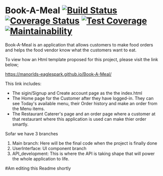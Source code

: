 # Book-A-Meal     [![Build Status](https://travis-ci.org/Manorlds-Eaglespark/Book-A-Meal.svg?branch=master)](https://travis-ci.org/Manorlds-Eaglespark/Book-A-Meal)                    [![Coverage Status](https://coveralls.io/repos/github/Manorlds-Eaglespark/Book-A-Meal/badge.svg?branch=master)](https://coveralls.io/github/Manorlds-Eaglespark/Book-A-Meal?branch=master)                    [![Test Coverage](https://api.codeclimate.com/v1/badges/8b097653746ffae626a5/test_coverage)](https://codeclimate.com/github/Manorlds-Eaglespark/Book-A-Meal/test_coverage)                       [![Maintainability](https://api.codeclimate.com/v1/badges/8b097653746ffae626a5/maintainability)](https://codeclimate.com/github/Manorlds-Eaglespark/Book-A-Meal/maintainability)

Book-A-Meal is an application that allows customers to make food orders and helps the food vendor know what the customers want to eat.

To view how an Html template proposed for this project, please visit the link below;

https://manorlds-eaglespark.github.io/Book-A-Meal/

This link includes:
- The sigin/Signup and Create account page as the the index.html
- The Home page for the Customer after they have logged-in. They can see Today's available menu, their Order history and make an order     from the Menu items.
- The Restaurant Caterer's page and an order page where a customer at that restaurant where this application is used can make thier order smartly.

Sofar we have 3 branches
1. Main branch: Here will be the final code when the project is finally done
2. UserInterface: UI component branch
3. API_development: This is where the API is taking shape that will power the whole application to life.

#Am editing this Readme shortly
